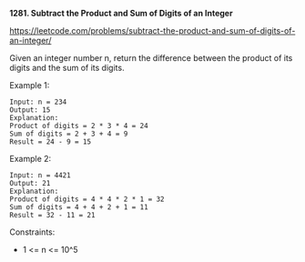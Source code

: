 **1281. Subtract the Product and Sum of Digits of an Integer**

https://leetcode.com/problems/subtract-the-product-and-sum-of-digits-of-an-integer/


Given an integer number n, return the difference between the product of its digits and the sum of its digits.
 

Example 1:

    Input: n = 234
    Output: 15 
    Explanation: 
    Product of digits = 2 * 3 * 4 = 24 
    Sum of digits = 2 + 3 + 4 = 9 
    Result = 24 - 9 = 15
Example 2:

    Input: n = 4421
    Output: 21
    Explanation: 
    Product of digits = 4 * 4 * 2 * 1 = 32 
    Sum of digits = 4 + 4 + 2 + 1 = 11 
    Result = 32 - 11 = 21
 

Constraints:

- 1 <= n <= 10^5